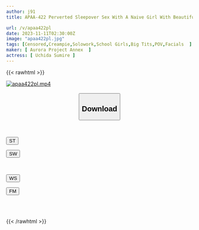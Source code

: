 ```yaml
---
author: j91
title: APAA-422 Perverted Sleepover Sex With A Naive Girl With Beautiful Breasts That Splashes Her Love Juices Sumire Uchida

url: /v/apaa422pl
date: 2023-11-11T02:30:00Z
image: "apaa422pl.jpg"
tags: [Censored,Creampie,Solowork,School Girls,Big Tits,POV,Facials	 ]
maker: [ Aurora Project Annex  ]
actress: [ Uchida Sumire ]
---
```



{{< rawhtml >}}

<div class="video" data-videoid="JykWbLavgbHjMQa">
    <a href="javascript:;">
        <img src="https://my.j91.asia/v/apaa422pl/apaa422pl.jpg" width="WIDTH" height="HEIGHT" alt="apaa422pl.mp4" loading="lazy">
    </a>
</div>

<script type="text/javascript" src="https://j91.asia/asset/on-demand-st.js"></script>

<br>
  <link rel="stylesheet" href="https://j91.asia/asset/bs5.css">
  
  <center>
  <button class="btn btn-primary" type="button" data-bs-toggle="collapse" data-bs-target=".multi-collapse" aria-expanded="false" aria-controls="multiCollapseExample1 multiCollapseExample2"><h2>Download</h2></button></center>
</p>
<div class="row">
  <div class="col">
    <div class="collapse multi-collapse" id="multiCollapseExample1">
      <div class="card card-body">
	      	      <br>
<div class="buttons">  
<p><a href="https://streamtape.to/v/JykWbLavgbHjMQa" target="_blank"><button class="btn-hover color-3"><i class="fa fa-download"></i> ST</button></a></p>
<p><a href="https://sfastwish.com/zrqqr4j9l1uc" target="_blank"><button class="btn-hover color-2"><i class="fa fa-download"></i> SW</button></a></p></div>
    </div>
  </div>
</div>
  <div class="col">
    <div class="collapse multi-collapse" id="multiCollapseExample2">
      <div class="card card-body">
	      <br>
<div class="buttons">
<p><a href="javascript:;" target="_blank"><button class="btn-hover color-9"><i class="fa fa-download"></i> WS</button></a></p>
<p><a href="javascript:;" target="_blank"><button class="btn-hover color-8"><i class="fa fa-download"></i> FM</button></a></p></div>
<br><br>
      </div>
    </div>
  </div>
</div>

{{< /rawhtml >}}
